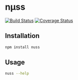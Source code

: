 nμss
====
[![Build Status](https://travis-ci.org/kollhof/nuss.svg?branch=master)](https://travis-ci.org/kollhof/nuss) [![Coverage Status](https://coveralls.io/repos/github/kollhof/nuss/badge.svg?branch=master)](https://coveralls.io/github/kollhof/nuss)

Installation
------------

```bash
npm install nuss
```


Usage
-----

```bash
nuss --help
```

